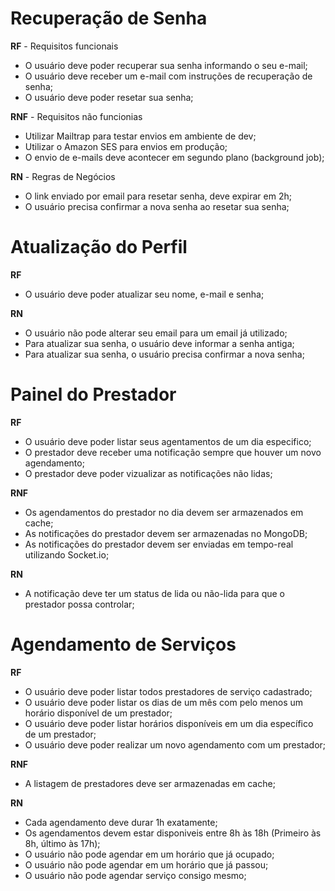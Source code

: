 # Recuperação de Senha

  **RF** - Requisitos funcionais

  - O usuário deve poder recuperar sua senha informando o seu e-mail;
  - O usuário deve receber um e-mail com instruções de recuperação de senha;
  - O usuário deve poder resetar sua senha;

  **RNF** - Requisitos não funcionias

  - Utilizar Mailtrap para testar envios em ambiente de dev;
  - Utilizar o Amazon SES para envios em produção;
  - O envio de e-mails deve acontecer em segundo plano (background job);

  **RN** - Regras de Negócios

  - O link enviado por email para resetar senha, deve expirar em 2h;
  - O usuário precisa confirmar a nova senha ao resetar sua senha;


# Atualização do Perfil

**RF**

- O usuário deve poder atualizar seu nome, e-mail e senha;

**RN**

- O usuário não pode alterar seu email para um email já utilizado;
- Para atualizar sua senha, o usuário deve informar a senha antiga;
- Para atualizar sua senha, o usuário precisa confirmar a nova senha;

# Painel do Prestador

**RF**

- O usuário deve poder listar seus agentamentos de um dia especifico;
- O prestador deve receber uma notificação sempre que houver um novo agendamento;
- O prestador deve poder vizualizar as notificações não lidas;

**RNF**

- Os agendamentos do prestador no dia devem ser armazenados em cache;
- As notificações do prestador devem ser armazenadas no MongoDB;
- As notificações do prestador devem ser enviadas em tempo-real utilizando Socket.io;

**RN**

- A notificação deve ter um status de lida ou não-lida para que o prestador possa controlar;

# Agendamento de Serviços

**RF**

- O usuário deve poder listar todos prestadores de serviço cadastrado;
- O usuário deve poder listar os dias de um mês com pelo menos um horário disponível de um prestador;
- O usuário deve poder listar horários disponíveis em um dia específico de um prestador;
- O usuário deve poder realizar um novo agendamento com um prestador;

**RNF**

- A listagem de prestadores deve ser armazenadas em cache;

**RN**

- Cada agendamento deve durar 1h exatamente;
- Os agendamentos devem estar disponiveis entre 8h às 18h (Primeiro às 8h, último às 17h);
- O usuário não pode agendar em um horário que já ocupado;
- O usuário não pode agendar em um horário que já passou;
- O usuário não pode agendar serviço consigo mesmo;
